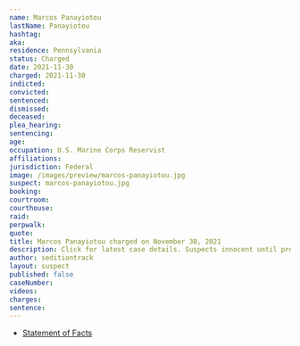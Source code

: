 ```yaml
---
name: Marcos Panayiotou
lastName: Panayiotou
hashtag:
aka:
residence: Pennsylvania
status: Charged
date: 2021-11-30
charged: 2021-11-30
indicted:
convicted:
sentenced:
dismissed:
deceased:
plea_hearing:
sentencing:
age:
occupation: U.S. Marine Corps Reservist
affiliations:
jurisdiction: Federal
image: /images/preview/marcos-panayiotou.jpg
suspect: marcos-panayiotou.jpg
booking:
courtroom:
courthouse:
raid:
perpwalk:
quote:
title: Marcos Panayiotou charged on November 30, 2021
description: Click for latest case details. Suspects innocent until proven guilty.
author: seditiontrack
layout: suspect
published: false
caseNumber:
videos:
charges:
sentence:
---
```

- [Statement of Facts](https://storage.courtlistener.com/recap/gov.uscourts.dcd.238069/gov.uscourts.dcd.238069.1.1.pdf)
